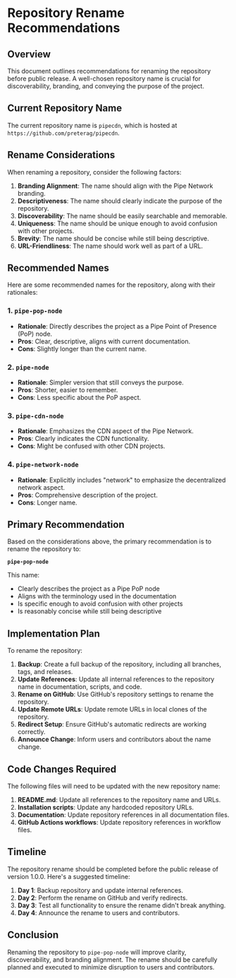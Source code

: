 # Repository Rename Recommendations

## Overview

This document outlines recommendations for renaming the repository before public release. A well-chosen repository name is crucial for discoverability, branding, and conveying the purpose of the project.

## Current Repository Name

The current repository name is `pipecdn`, which is hosted at `https://github.com/preterag/pipecdn`.

## Rename Considerations

When renaming a repository, consider the following factors:

1. **Branding Alignment**: The name should align with the Pipe Network branding.
2. **Descriptiveness**: The name should clearly indicate the purpose of the repository.
3. **Discoverability**: The name should be easily searchable and memorable.
4. **Uniqueness**: The name should be unique enough to avoid confusion with other projects.
5. **Brevity**: The name should be concise while still being descriptive.
6. **URL-Friendliness**: The name should work well as part of a URL.

## Recommended Names

Here are some recommended names for the repository, along with their rationales:

### 1. `pipe-pop-node`

- **Rationale**: Directly describes the project as a Pipe Point of Presence (PoP) node.
- **Pros**: Clear, descriptive, aligns with current documentation.
- **Cons**: Slightly longer than the current name.

### 2. `pipe-node`

- **Rationale**: Simpler version that still conveys the purpose.
- **Pros**: Shorter, easier to remember.
- **Cons**: Less specific about the PoP aspect.

### 3. `pipe-cdn-node`

- **Rationale**: Emphasizes the CDN aspect of the Pipe Network.
- **Pros**: Clearly indicates the CDN functionality.
- **Cons**: Might be confused with other CDN projects.

### 4. `pipe-network-node`

- **Rationale**: Explicitly includes "network" to emphasize the decentralized network aspect.
- **Pros**: Comprehensive description of the project.
- **Cons**: Longer name.

## Primary Recommendation

Based on the considerations above, the primary recommendation is to rename the repository to:

**`pipe-pop-node`**

This name:
- Clearly describes the project as a Pipe PoP node
- Aligns with the terminology used in the documentation
- Is specific enough to avoid confusion with other projects
- Is reasonably concise while still being descriptive

## Implementation Plan

To rename the repository:

1. **Backup**: Create a full backup of the repository, including all branches, tags, and releases.
2. **Update References**: Update all internal references to the repository name in documentation, scripts, and code.
3. **Rename on GitHub**: Use GitHub's repository settings to rename the repository.
4. **Update Remote URLs**: Update remote URLs in local clones of the repository.
5. **Redirect Setup**: Ensure GitHub's automatic redirects are working correctly.
6. **Announce Change**: Inform users and contributors about the name change.

## Code Changes Required

The following files will need to be updated with the new repository name:

1. **README.md**: Update all references to the repository name and URLs.
2. **Installation scripts**: Update any hardcoded repository URLs.
3. **Documentation**: Update repository references in all documentation files.
4. **GitHub Actions workflows**: Update repository references in workflow files.

## Timeline

The repository rename should be completed before the public release of version 1.0.0. Here's a suggested timeline:

1. **Day 1**: Backup repository and update internal references.
2. **Day 2**: Perform the rename on GitHub and verify redirects.
3. **Day 3**: Test all functionality to ensure the rename didn't break anything.
4. **Day 4**: Announce the rename to users and contributors.

## Conclusion

Renaming the repository to `pipe-pop-node` will improve clarity, discoverability, and branding alignment. The rename should be carefully planned and executed to minimize disruption to users and contributors. 